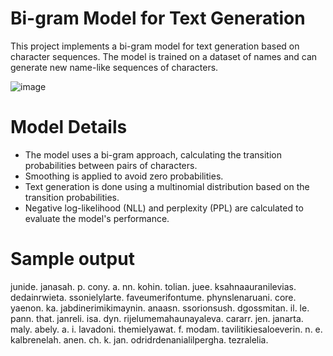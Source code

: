 # Bi-gram Model for Text Generation

This project implements a bi-gram model for text generation based on character sequences. The model is trained on a dataset of names and can generate new name-like sequences of characters.

![image](https://github.com/SaadElDine/Bi-Gram-Language-Model/assets/113860522/ea020a79-8634-4707-9e66-b4c33fec6bca)


# Model Details
- The model uses a bi-gram approach, calculating the transition probabilities between pairs of characters.
- Smoothing is applied to avoid zero probabilities.
- Text generation is done using a multinomial distribution based on the transition probabilities.
- Negative log-likelihood (NLL) and perplexity (PPL) are calculated to evaluate the model's performance.

# Sample output
junide.
janasah.
p.
cony.
a.
nn.
kohin.
tolian.
juee.
ksahnaauranilevias.
dedainrwieta.
ssonielylarte.
faveumerifontume.
phynslenaruani.
core.
yaenon.
ka.
jabdinerimikimaynin.
anaasn.
ssorionsush.
dgossmitan.
il.
le.
pann.
that.
janreli.
isa.
dyn.
rijelumemahaunayaleva.
cararr.
jen.
janarta.
maly.
abely.
a.
i.
lavadoni.
themielyawat.
f.
modam.
tavilitikiesaloeverin.
n.
e.
kalbrenelah.
anen.
ch.
k.
jan.
odridrdenanialilpergha.
tezralelia.
